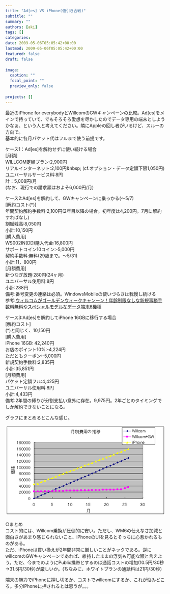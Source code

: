 ```yaml
---
title: "Ad[es] VS iPhone(値引き合戦)"
subtitle: ""
summary: ""
authors: [aki]
tags: []
categories: 
date: 2009-05-06T05:05:42+00:00
lastmod: 2009-05-06T05:05:42+00:00
featured: false
draft: false

image:
  caption: ""
  focal_point: ""
  preview_only: false

projects: []
---
```

最近のiPhone for everybodyとWillcomのGWキャンペーンの比較。Ad[es]をメインで持っていて、でもそろそろ愛想を尽かしたのでデータ専用の端末としようかなぁ、という人と考えてください。隣にAppleの回し者がいるけど、スルーの方向で。  
基本的に各月パケット代はフルまで使う前提です。

ケース1：Ad[es]を解約せずに使い続ける場合  
[月額]  
WILLCOM定額プラン:2,900円  
リアルインターネット:2,100円&amp;nbsp; (cf.オプション・データ定額下限1,050円)  
ユニバーサルサービス料:8円  
計：5,008円/月  
(なお、現行での請求額はおよそ6,000円/月)

ケース2:Ad[es]を解約して、GWキャンペーンに乗っかる(〜5/7)  
[解約コスト(\*)]  
年間契約解約手数料:2,100円(2年目以降の場合。初年度は4,200円。7月に解約すればなし)  
割賦残高:8,050円  
小計:10,150円  
[購入費用]  
WS002IN(DD)購入代金:16,800円  
サポートコイン10コイン:-5,000円  
契約手数料:無料(29歳まで。〜5/31)  
小計:11，800円  
[月額費用]  
新つなぎ放題:280円(24ヶ月)  
ユニバーサル使用料:8円  
小計:288円  
備考:番号変更の連絡は必須。WindowsMobileの使いづらさは我慢し続ける  
参考:[ウィルコムがゴールデンウィークキャンーン！年齢制限なしな新規事務手数料無料やスペシャルモデルなデータ端末6機種](http://memn0ck.com/blog/2009/04/willcomholidaycampaign.html)

ケース3:Ad[es]を解約してiPhone 16GBに移行する場合  
[解約コスト]  
(\*)と同じく、10,150円  
[購入費用]  
iPhone 16GB: 42,240円  
お店のポイント10%:-4,224円  
ただともクーポン:-5,000円  
新規契約手数料:2,835円  
小計:35,851円  
[月額費用]  
パケット定額フル:4,425円  
ユニバーサル使用料:8円  
小計:4,433円  
備考:2年間の縛りが分割支払い意外に存在。9,975円。2年ごとのタイミングでしか解約できないことになる。

グラフにまとめるとこんな感じ。

![各キャンペーンの月別コスト](cost.png)

○まとめ  
コスト的には、Willcom乗換が圧倒的に安い。ただし、WM6の仕えなさ加減と面白さがあまり感じられないこと、iPhoneのUIを見るとそっちに心惹かれるものがある。  
ただ、iPhoneは買い換えが2年間非常に厳しいことがネックである。逆にwillcomのGWキャンペーンであれば、維持したままの浮気も可能な額と言えよう。ただ、今までのようにPublic携帯とするのは通話コストの増加(10.5円/30秒→31.5円/30秒)が厳しいか。(ちなみに、ホワイトプランの通話料は21円/30秒)

端末の魅力でiPhoneに押し切るか、コストでwillcomにするか、これが悩みどころ。多分iPhoneに押されるとは思うが。。。


